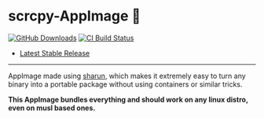 # scrcpy-AppImage 🐧

[![GitHub Downloads](https://img.shields.io/github/downloads/pkgforge-dev/scrcpy-AppImage/total?logo=github&label=GitHub%20Downloads)](https://github.com/pkgforge-dev/scrcpy-AppImage/releases/latest)
[![CI Build Status](https://github.com//pkgforge-dev/scrcpy-AppImage/actions/workflows/blank.yml/badge.svg)](https://github.com/pkgforge-dev/scrcpy-AppImage/releases/latest)

* [Latest Stable Release](https://github.com/pkgforge-dev/scrcpy-AppImage/releases/latest)

---

AppImage made using [sharun](https://github.com/VHSgunzo/sharun), which makes it extremely easy to turn any binary into a portable package without using containers or similar tricks.

**This AppImage bundles everything and should work on any linux distro, even on musl based ones.**
